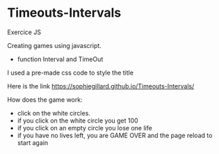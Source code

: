 # Timeouts-Intervals
Exercice JS


Creating games using javascript.
- function Interval and TimeOut

I used a pre-made css code to style the title

Here is the link https://sophiegillard.github.io/Timeouts-Intervals/

How does the game work:
- click on the white circles. 
- if you click on the white circle you get 100
- if you click on an empty circle you lose one life
- if you have no lives left, you are GAME OVER and the page reload to start again